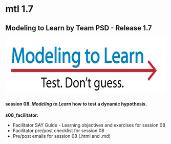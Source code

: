# mtl 1.7
## Modeling to Learn by Team PSD - Release 1.7

<img src = "https://github.com/lzim/teampsd/blob/teampsd_style/mtl_logo/mtl_testdontguess_sm.png"
     height = "175" width = "650">  
     
#### session 08. *Modeling to Learn* how to test a **dynamic hypothesis**.

**s08_facilitator:**  
  + Facilitator SAY Guide - Learning objectives and exercises for session 08
  + Facilitator pre/post checklist for session 08
  + Pre/post emails for session 08 (.html and .md)

